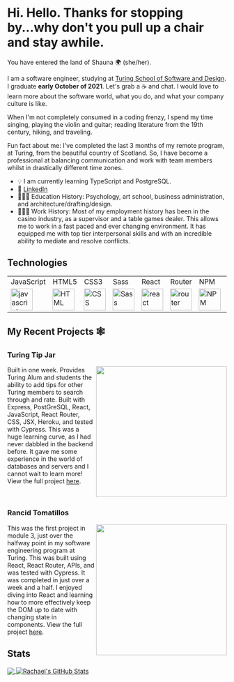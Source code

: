 # Hi. Hello. Thanks for stopping by...why don't you pull up a chair and stay awhile.


You have entered the land of Shauna 🌍 (she/her). 

I am a software engineer, studying at [Turing School of Software and Design](https://turing.edu/). I graduate **early October of 2021**. 
Let's grab a ☕️ and chat. I would love to learn more about the software world, what you do, and what your company culture is like.

When I'm not completely consumed in a coding frenzy, I spend my time singing, playing the violin and guitar; reading literature from the 19th century, hiking, and traveling. 

Fun fact about me: I've completed the last 3 months of my remote program, at Turing, from the beautiful country of Scotland. So, I have become a professional at balancing communication and work with team members whilst in drastically different time zones.

- 💡 I am currently learning TypeScript and PostgreSQL.
- 💬 [LinkedIn](https://www.linkedin.com/in/shauna-myers/)
- 👩🏻‍🏫 Education History: Psychology, art school, business administration, and architecture/drafting/design.
- 🏋🏻‍♀️ Work History: Most of my employment history has been in the casino industry, as a supervisor and a table games dealer. This allows me to work in a fast paced and ever changing environment. It has equipped me with top tier interpersonal skills and with an incredible ability to mediate and resolve conflicts.

 ## Technologies
 <table>
    <tr>
        <td>JavaScript</td>
        <td>HTML5</td>
        <td>CSS3</td>
        <td>Sass</td>
        <td>React</td>
        <td>Router</td> 
        <td>NPM</td>
        <td>Cypress</td>
        <td>Mocha/Chai</td>
        <td>Heroku</td>
    </tr>
    <tr>
        <td><img src="https://github.com/tkswann2/tech-logos/blob/master/jslogo.png" alt="javascript" width="50" height="auto" /></td>
        <td><img src="https://github.com/tkswann2/tech-logos/blob/master/html5.png" alt="HTML" width="50" height="auto" /></td>
        <td><img src="https://github.com/tkswann2/tech-logos/blob/master/css3.png" alt="CSS" width="50" height="auto" /></td>
        <td><img src="https://github.com/tkswann2/tech-logos/blob/master/sass.png" alt="Sass" width="50" height="auto" /></td>
        <td><img src="https://github.com/tkswann2/tech-logos/blob/master/react.png" alt="react" width="50" height="auto" /></td>
        <td><img src="https://user-images.githubusercontent.com/73092355/119361186-9d808b80-bc68-11eb-97ee-05bde2700716.png" alt="router" width="50" height="auto" /></td> 
        <td><img src="https://github.com/tkswann2/tech-logos/blob/master/npm.png" alt="NPM" width="50" height="auto" /></td>
        <td><img src="https://user-images.githubusercontent.com/73092355/119361263-b5f0a600-bc68-11eb-9f41-8e10aa013e7a.png" alt="Cypress" width="50" height="auto" /></td>
        <td><img src="https://github.com/tkswann2/tech-logos/blob/master/mocha.png" alt="Mocha/Chai" width="50" height="auto" /></td>
        <td><img src="https://user-images.githubusercontent.com/73092355/119402483-3bd91500-bc9a-11eb-9465-edf38b6a68d3.png" alt="Heroku" width="50" height="auto"/> </td>
    </tr>
</table>

## My Recent Projects 🕸

### Turing Tip Jar

<p>
  <a href="https://github.com/ShaunaMyers/turing-tip-jar"><img width="300" align='right' src="https://user-images.githubusercontent.com/74690897/127753461-248752da-56b1-4415-985c-3c59a85c1849.gif"></a>
</p>

Built in one week. Provides Turing Alum and students the ability to add tips for other Turing members to search through and rate. Built with Express, PostGreSQL, React, JavaScript, React Router, CSS, JSX, Heroku, and tested with Cypress. This was a huge learning curve, as I had never dabbled in the backend before. It gave me some experience in the world of databases and servers and I cannot wait to learn more! View the full project [here](https://github.com/ShaunaMyers/turing-tip-jar). 



<br/>


### Rancid Tomatillos

<p>
  <a href="https://github.com/ShaunaMyers/Rancid-Tomatillos"><img width="300" align='right' src="https://user-images.githubusercontent.com/76228573/126230092-bd92454a-441a-4b01-8284-fd4c359bea5b.gif"></a>
</p>

This was the first project in module 3, just over the halfway point in my software engineering program at Turing. This was built using React, React Router, APIs, and was tested with Cypress. It was completed in just over a week and a half. I enjoyed diving into React and learning how to more effectively keep the DOM up to date with changing state in components. View the full project [here](https://github.com/ShaunaMyers/Rancid-Tomatillos).  

## Stats

<a href="https://github.com/ShaunaMyers">
  <img align="center" src="https://github-readme-stats.vercel.app/api/top-langs/?username=ShaunaMyers&hide=java,html,tex&title_color=ffffff&text_color=c9cacc&icon_color=2bbc8a&bg_color=1d1f21&langs_count=3" />
</a>
<a href="https://github.com/ShaunaMyers">
  <img align="center" src="https://github-readme-stats.vercel.app/api?username=ShaunaMyers&show_icons=true&line_height=27&count_private=true&title_color=ffffff&text_color=c9cacc&icon_color=2bbc8a&bg_color=1d1f21" alt="Rachael's GitHub Stats" />
</a>  
<br>
<br>
<br>

